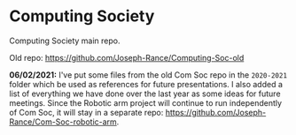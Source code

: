 # Computing Society

Computing Society main repo.

Old repo: https://github.com/Joseph-Rance/Computing-Soc-old

**06/02/2021:** I've put some files from the old Com Soc repo in the `2020-2021` folder which be used as references for future presentations. I also added a list of everything we have done over the last year as some ideas for future meetings. Since the Robotic arm project will continue to run independently of Com Soc, it will stay in a separate repo: https://github.com/Joseph-Rance/Com-Soc-robotic-arm.